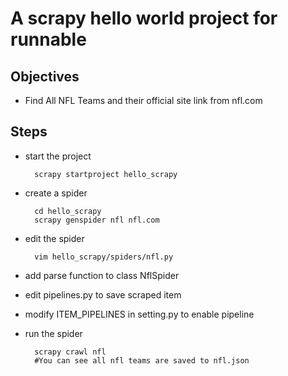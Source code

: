 A scrapy hello world project for runnable
===
Objectives
---
* Find All NFL Teams and their official site link from nfl.com

Steps
---
* start the project
        
        scrapy startproject hello_scrapy

* create a spider
        
        cd hello_scrapy
        scrapy genspider nfl nfl.com 

* edit the spider
        
        vim hello_scrapy/spiders/nfl.py

* add parse function to class NflSpider

* edit pipelines.py to save scraped item

* modify ITEM_PIPELINES in setting.py to enable pipeline

* run the spider

        scrapy crawl nfl
        #You can see all nfl teams are saved to nfl.json
